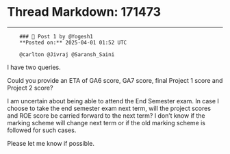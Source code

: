 # Thread Markdown: 171473

---

        ### 💬 Post 1 by @Yogesh1  
        **Posted on:** 2025-04-01 01:52 UTC  

        @carlton @Jivraj @Saransh_Saini
I have two queries.


Could you provide an ETA of GA6 score, GA7 score, final Project 1 score and Project 2 score?


I am uncertain about being able to attend the End Semester exam. In case I choose to take the end semester exam next term, will the project scores and ROE score be carried forward to the next term? I don’t know if the marking scheme will change next term or if the old marking scheme is followed for such cases.


Please let me know if possible.

        